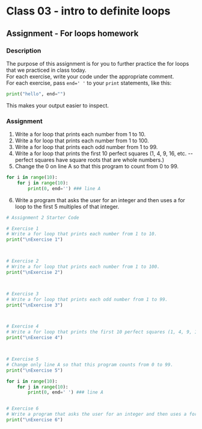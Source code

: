 # Class 03 - intro to definite loops

## Assignment - For loops homework
### Description
The purpose of this assignment is for you to further practice the for loops that we practiced in class today.   
For each exercise, write your code under the appropriate comment.  
For each exercise, pass `end=' '` to your `print` statements, like this:  
```python
print("hello", end="")
```
This makes your output easier to inspect.
### Assignment
1. Write a for loop that prints each number from 1 to 10. 
2. Write a for loop that prints each number from 1 to 100.
3. Write a for loop that prints each odd number from 1 to 99. 
4. Write a for loop that prints the first 10 perfect squares (1, 4, 9, 16, etc. -- perfect squares have square roots that are whole numbers.)
5. Change the 0 on line A so that this program to count from 0 to 99. 
```python
for i in range(10):
    for j in range(10):
        print(0, end='') ### line A
```
6. Write a program that asks the user for an integer and then uses a for loop to the first 5 multiples of that integer.

```python
# Assignment 2 Starter Code

# Exercise 1
# Write a for loop that prints each number from 1 to 10. 
print("\nExercise 1")



# Exercise 2
# Write a for loop that prints each number from 1 to 100.
print("\nExercise 2")



# Exercise 3
# Write a for loop that prints each odd number from 1 to 99. 
print("\nExercise 3")



# Exercise 4
# Write a for loop that prints the first 10 perfect squares (1, 4, 9, 16, etc. -- perfect squares have square roots that are whole numbers.)
print("\nExercise 4")



# Exercise 5
# Change only line A so that this program counts from 0 to 99. 
print("\nExercise 5")

for i in range(10):
    for j in range(10):
        print(0, end=' ') ### line A


# Exercise 6
# Write a program that asks the user for an integer and then uses a for loop to print the first 5 multiples of that integer.
print("\nExercise 6")


```
